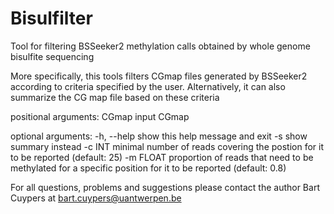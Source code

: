 # Bisulfilter
Tool for filtering BSSeeker2 methylation calls obtained by whole genome bisulfite sequencing

More specifically, this tools filters CGmap files generated by BSSeeker2 according to criteria
specified by the user. Alternatively, it can also summarize the CG map file
based on these criteria

positional arguments:
  CGmap       input CGmap

optional arguments:
  -h, --help  show this help message and exit
  -s          show summary instead
  -c INT      minimal number of reads covering the postion for it to be
              reported (default: 25)
  -m FLOAT    proportion of reads that need to be methylated for a specific
              position for it to be reported (default: 0.8)

For all questions, problems and suggestions please contact the author Bart
Cuypers at bart.cuypers@uantwerpen.be
